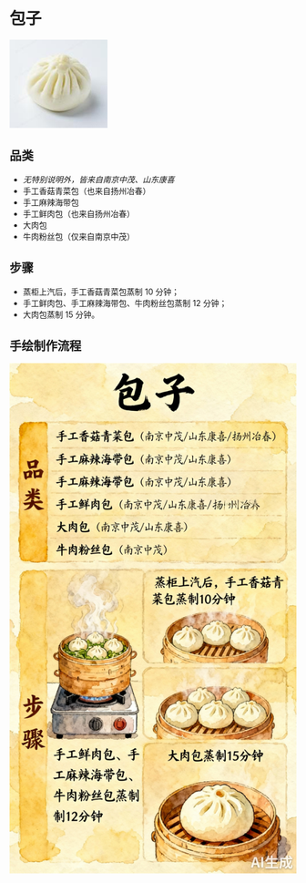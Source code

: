 # 包子

![包子](../images/包子.png)


## 品类
- _无特别说明外，皆来自南京中茂、山东康喜_
- 手工香菇青菜包（也来自扬州冶春）
- 手工麻辣海带包
- 手工鲜肉包（也来自扬州冶春）
- 大肉包
- 牛肉粉丝包（仅来自南京中茂）

## 步骤
- 蒸柜上汽后，手工香菇青菜包蒸制 10 分钟；
- 手工鲜肉包、手工麻辣海带包、牛肉粉丝包蒸制 12 分钟；
- 大肉包蒸制 15 分钟。

## 手绘制作流程

![手绘制作流程](../images/早餐/包子.jpg)

